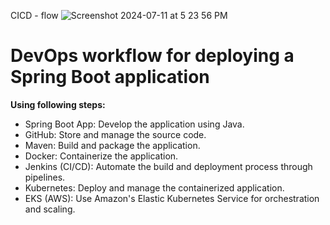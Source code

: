 CICD - flow
![Screenshot 2024-07-11 at 5 23 56 PM](https://github.com/basahota/aws-cicd/assets/25712816/342e97bf-5fbe-490f-bf76-b5bdd33ce415)

# DevOps workflow for deploying a Spring Boot application 
__Using following steps:__
* Spring Boot App: Develop the application using Java.
* GitHub: Store and manage the source code.
* Maven: Build and package the application.
* Docker: Containerize the application.
* Jenkins (CI/CD): Automate the build and deployment process through pipelines.
* Kubernetes: Deploy and manage the containerized application.
* EKS (AWS): Use Amazon's Elastic Kubernetes Service for orchestration and scaling.
